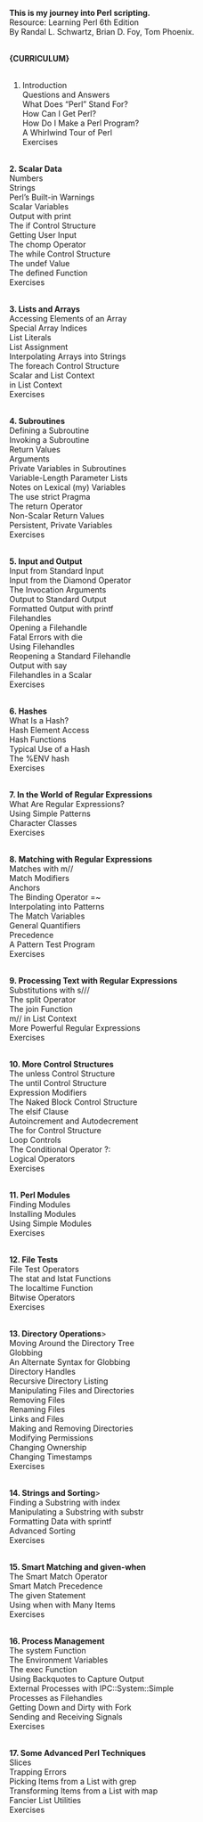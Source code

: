 <b>This is my journey into Perl scripting.</b><br>
Resource: Learning Perl 6th Edition<br>
By Randal L. Schwartz, Brian D. Foy, Tom Phoenix.<br><br>

<b>{CURRICULUM}</b><br><br>

1. Introduction<br>
Questions and Answers<br>
What Does “Perl” Stand For?<br>
How Can I Get Perl?<br>
How Do I Make a Perl Program?<br>
A Whirlwind Tour of Perl<br>
Exercises<br><br>

<b>2. Scalar Data</b><br>
Numbers<br>
Strings<br>
Perl’s Built-in Warnings<br>
Scalar Variables<br>
Output with print<br>
The if Control Structure<br>
Getting User Input<br>
The chomp Operator<br>
The while Control Structure<br>
The undef Value<br>
The defined Function<br>
Exercises<br><br>

<b>3. Lists and Arrays</b><br>
Accessing Elements of an Array<br>
Special Array Indices<br>
List Literals<br>
List Assignment<br>
Interpolating Arrays into Strings<br>
The foreach Control Structure<br>
Scalar and List Context<br>
<STDIN> in List Context<br>
Exercises<br><br>

<b>4. Subroutines</b><br>
Defining a Subroutine<br>
Invoking a Subroutine<br>
Return Values<br>
Arguments<br>
Private Variables in Subroutines<br>
Variable-Length Parameter Lists<br>
Notes on Lexical (my) Variables<br>
The use strict Pragma<br>
The return Operator<br>
Non-Scalar Return Values<br>
Persistent, Private Variables<br>
Exercises<br><br>

<b>5. Input and Output</b><br>
Input from Standard Input<br>
Input from the Diamond Operator<br>
The Invocation Arguments<br>
Output to Standard Output<br>
Formatted Output with printf<br>
Filehandles<br>
Opening a Filehandle<br>
Fatal Errors with die<br>
Using Filehandles<br>
Reopening a Standard Filehandle<br>
Output with say<br>
Filehandles in a Scalar<br>
Exercises<br><br>

<b>6. Hashes</b><br>
What Is a Hash?<br>
Hash Element Access<br>
Hash Functions<br>
Typical Use of a Hash<br>
The %ENV hash<br>
Exercises<br><br>

<b>7. In the World of Regular Expressions</b><br>
What Are Regular Expressions?<br>
Using Simple Patterns<br>
Character Classes<br>
Exercises<br><br>

<b>8. Matching with Regular Expressions</b><br>
Matches with m//<br>
Match Modifiers<br>
Anchors<br>
The Binding Operator =~<br>
Interpolating into Patterns<br>
The Match Variables<br>
General Quantifiers<br>
Precedence<br>
A Pattern Test Program<br>
Exercises<br><br>

<b>9. Processing Text with Regular Expressions</b><br>
Substitutions with s///<br>
The split Operator<br>
The join Function<br>
m// in List Context<br>
More Powerful Regular Expressions<br>
Exercises<br><br>

<b>10. More Control Structures</b><br>
The unless Control Structure<br>
The until Control Structure<br>
Expression Modifiers<br>
The Naked Block Control Structure<br>
The elsif Clause<br>
Autoincrement and Autodecrement<br>
The for Control Structure<br>
Loop Controls<br>
The Conditional Operator ?:<br>
Logical Operators<br>
Exercises<br><br>

<b>11. Perl Modules</b><br>
Finding Modules<br>
Installing Modules<br>
Using Simple Modules<br>
Exercises<br><br>

<b>12. File Tests</b><br>
File Test Operators<br>
The stat and lstat Functions<br>
The localtime Function<br>
Bitwise Operators<br>
Exercises<br><br>

<b>13. Directory Operations</b>><br>
Moving Around the Directory Tree<br>
Globbing<br>
An Alternate Syntax for Globbing<br>
Directory Handles<br>
Recursive Directory Listing<br>
Manipulating Files and Directories<br>
Removing Files<br>
Renaming Files<br>
Links and Files<br>
Making and Removing Directories<br>
Modifying Permissions<br>
Changing Ownership<br>
Changing Timestamps<br>
Exercises<br><br>

<b>14. Strings and Sorting</b>><br>
Finding a Substring with index<br>
Manipulating a Substring with substr<br>
Formatting Data with sprintf<br>
Advanced Sorting<br>
Exercises<br><br>

<b>15. Smart Matching and given-when</b><br>
The Smart Match Operator<br>
Smart Match Precedence<br>
The given Statement<br>
Using when with Many Items<br>
Exercises<br><br>

<b>16. Process Management</b><br>
The system Function<br>
The Environment Variables<br>
The exec Function<br>
Using Backquotes to Capture Output<br>
External Processes with IPC::System::Simple<br>
Processes as Filehandles<br>
Getting Down and Dirty with Fork<br>
Sending and Receiving Signals<br>
Exercises<br><br>

<b>17. Some Advanced Perl Techniques</b><br>
Slices<br>
Trapping Errors<br>
Picking Items from a List with grep<br>
Transforming Items from a List with map<br>
Fancier List Utilities<br>
Exercises<br>
